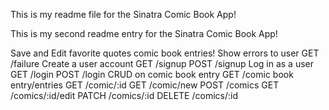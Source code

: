 This is my readme file for the Sinatra Comic Book App!

This is my second readme entry for the Sinatra Comic Book App!

Save and Edit favorite quotes comic book entries!
Show errors to user
GET /failure
Create a user account
GET /signup
POST /signup
Log in as a user
GET /login
POST /login
CRUD on comic book entry
GET /comic book entry/entries
GET \/comic/:id
GET \/comic/new
POST /comics
GET \/comics/:id/edit
PATCH \/comics/:id
DELETE \/comics/:id
